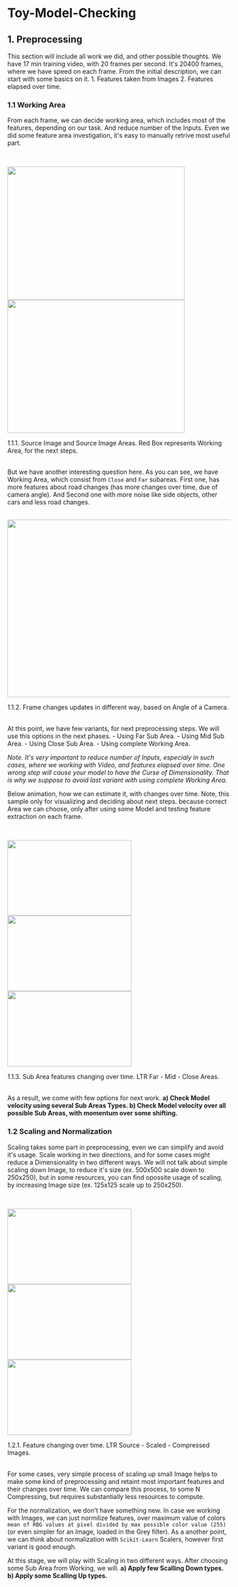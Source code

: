# Toy-Model-Checking

## 1. Preprocessing

This section will include all work we did, and other possible thoughts. We have 17 min training video, with 20 frames per second. It's 20400 frames, where we have speed on each frame. From the initial description, we can start with some basics on it. 1. Features taken from Images 2. Features elapsed over time. 



### 1.1 Working Area
From each frame, we can decide working area, which includes most of the features, depending on our task. And reduce number of the Inputs. Even we did some feature area investigation, it's easy to manually retrive most useful part.

<br/>

<img src="https://raw.githubusercontent.com/GensaGames/Toy-Model-Checking/master/files/source-image.jpg" width="400" height="300" /> <img src="https://raw.githubusercontent.com/GensaGames/Toy-Model-Checking/master/files/source-feature-area.png" width="400" height="300" /> 

1.1.1. Source Image and Source Image Areas. Red Box represents Working Area, for the next steps. 
<br/> <br/>

But we have another interesting question here. As you can see, we have Working Area, which consist from `Close` and `Far` subareas. First one, has more features about road changes (has more changes over time, due of camera angle). And Second one with more noise like side objects, other cars and less road changes. 

<br/>

<img src="https://raw.githubusercontent.com/GensaGames/Toy-Model-Checking/master/files/car-angle-variants.jpg" width="800" height="400" /> 

1.1.2. Frame changes updates in different way, based on Angle of a Camera. 
<br/> <br/>

At this point, we have few variants, for next preprocessing steps. We will use this options in the next phases. - Using Far Sub Area. - Using Mid Sub Area. - Using Close Sub Area. - Using complete Working Area. 

*Note. It's very important to reduce number of Inputs, especialy in such cases, where we working with Video, and features elapsed over time. One wrong step will cause your model to have the Curse of Dimensionality. That is why we suppose to avoid last variant with using complete Working Area.*


Below animation, how we can estimate it, with changes over time. Note, this sample only for visualizing and deciding about next steps. because correct Area we can choose, only after using some Model and testing feature extraction on each frame. 

<br/>

<img src="https://raw.githubusercontent.com/GensaGames/Toy-Model-Checking/master/files/image-mov-top-0.gif" width="280" height="170" /> <img src="https://raw.githubusercontent.com/GensaGames/Toy-Model-Checking/master/files/image-mov-mid-0.gif" width="280" height="170" /> <img src="https://raw.githubusercontent.com/GensaGames/Toy-Model-Checking/master/files/image-mov-bot-0.gif" width="280" height="170" /> 

1.1.3. Sub Area features changing over time. LTR Far - Mid - Close Areas.
<br/> <br/>

As a result, we come with few options for next work. **a) Check Model velocity using several Sub Areas Types. b) Check Model velocity over all possible Sub Areas, with momentum over some shifting.**



### 1.2 Scaling and Normalization

Scaling takes some part in preprocessing, even we can simplify and avoid it's usage. Scale working in two directions, and for some cases might reduce a Dimensionality in two different ways. We will not talk about simple scaling down Image, to reduce it's size (ex. 500x500 scale down to 250x250), but in some resources, you can find opossite usage of scaling, by increasing Image size (ex. 125x125 scale up to 250x250).

<br/>

<img src="https://raw.githubusercontent.com/GensaGames/Toy-Model-Checking/master/files/1.2/scale-source.gif" width="280" height="170" /> <img src="https://raw.githubusercontent.com/GensaGames/Toy-Model-Checking/master/files/1.2/scale-image.gif" width="280" height="170" /> <img src="https://raw.githubusercontent.com/GensaGames/Toy-Model-Checking/master/files/1.2/scale-compressed.gif" width="280" height="170" />

1.2.1. Feature changing over time. LTR Source - Scaled - Compressed Images.
<br/><br/>

For some cases, very simple process of scaling up small Image helps to make some kind of preprocessing and retaint most important features and their changes over time. We can compare this process, to some N Compressing, but requires substantially less resources to compute. 

For the normalization, we don't have something new. In case we working with Images, we can just normilize features, over maximum value of colors `mean of RBG values at pixel divided by max possible color value (255)` (or even simpler for an Image, loaded in the Grey filter). As a another point, we can think about normalization with `Scikit-Learn` Scalers, however first variant is good enough. 

At this stage, we will play with Scaling in two different ways. After choosing some Sub Area from Working, we will. **a) Apply few Scalling Down types. b) Apply some Scalling Up types.**

